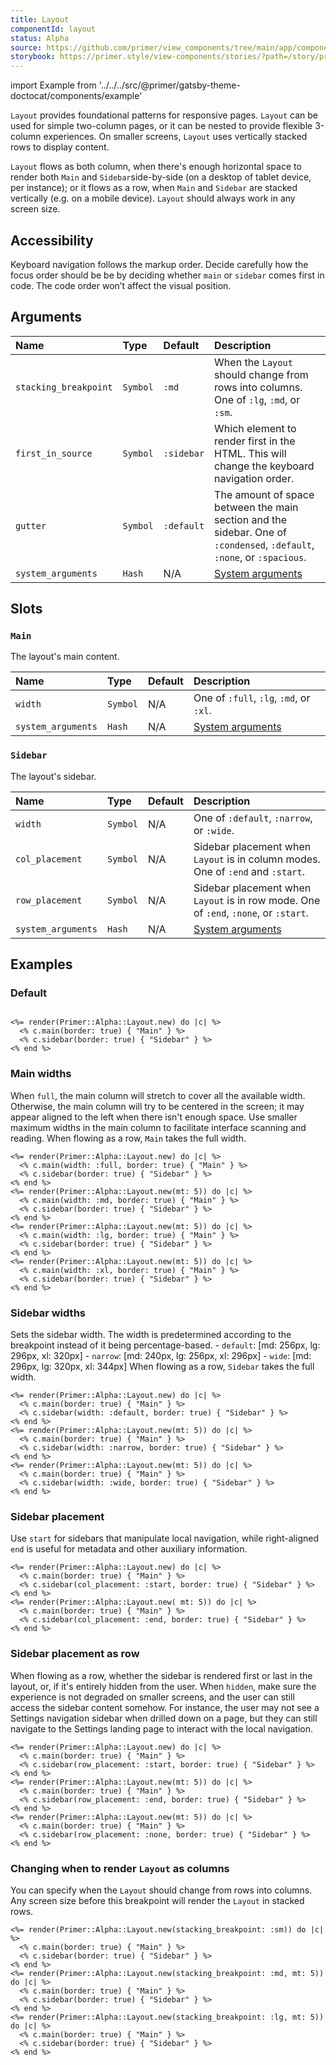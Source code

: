 ```yaml
---
title: Layout
componentId: layout
status: Alpha
source: https://github.com/primer/view_components/tree/main/app/components/primer/alpha/layout.rb
storybook: https://primer.style/view-components/stories/?path=/story/primer-alpha-layout
---
```


import Example from '../../../src/@primer/gatsby-theme-doctocat/components/example'

<!-- Warning: AUTO-GENERATED file, do not edit. Add code comments to your Ruby instead <3 -->

`Layout` provides foundational patterns for responsive pages.
`Layout` can be used for simple two-column pages, or it can be nested to provide flexible 3-column experiences.
 On smaller screens, `Layout` uses vertically stacked rows to display content.

`Layout` flows as both column, when there's enough horizontal space to render both `Main` and `Sidebar`side-by-side (on a desktop of tablet device, per instance);
or it flows as a row, when `Main` and `Sidebar` are stacked vertically (e.g. on a mobile device).
`Layout` should always work in any screen size.

## Accessibility

Keyboard navigation follows the markup order. Decide carefully how the focus order should be be by deciding whether
`main` or `sidebar` comes first in code. The code order won’t affect the visual position.

## Arguments

| Name | Type | Default | Description |
| :- | :- | :- | :- |
| `stacking_breakpoint` | `Symbol` | `:md` | When the `Layout` should change from rows into columns. One of `:lg`, `:md`, or `:sm`. |
| `first_in_source` | `Symbol` | `:sidebar` | Which element to render first in the HTML. This will change the keyboard navigation order. |
| `gutter` | `Symbol` | `:default` | The amount of space between the main section and the sidebar. One of `:condensed`, `:default`, `:none`, or `:spacious`. |
| `system_arguments` | `Hash` | N/A | [System arguments](/system-arguments) |

## Slots

### `Main`

The layout's main content.

| Name | Type | Default | Description |
| :- | :- | :- | :- |
| `width` | `Symbol` | N/A | One of `:full`, `:lg`, `:md`, or `:xl`. |
| `system_arguments` | `Hash` | N/A | [System arguments](/system-arguments) |

### `Sidebar`

The layout's sidebar.

| Name | Type | Default | Description |
| :- | :- | :- | :- |
| `width` | `Symbol` | N/A | One of `:default`, `:narrow`, or `:wide`. |
| `col_placement` | `Symbol` | N/A | Sidebar placement when `Layout` is in column modes. One of `:end` and `:start`. |
| `row_placement` | `Symbol` | N/A | Sidebar placement when `Layout` is in row mode. One of `:end`, `:none`, or `:start`. |
| `system_arguments` | `Hash` | N/A | [System arguments](/system-arguments) |

## Examples

### Default

<Example src="<div data-view-component='true' class='Layout Layout--flowRow-until-md Layout--sidebarPosition-start Layout--sidebarPosition-flowRow-start'>    <div data-view-component='true' class='Layout-sidebar border'>Sidebar</div>  <div data-view-component='true' class='Layout-main border'>Main</div></div>" />

```erb

<%= render(Primer::Alpha::Layout.new) do |c| %>
  <% c.main(border: true) { "Main" } %>
  <% c.sidebar(border: true) { "Sidebar" } %>
<% end %>
```

### Main widths

When `full`, the main column will stretch to cover all the available width. Otherwise, the main column will try to be centered in the screen; it may appear aligned to the left when there isn't enough space. Use smaller maximum widths in the main column to facilitate interface scanning and reading. When flowing as a row, `Main` takes the full width.

<Example src="<div data-view-component='true' class='Layout Layout--flowRow-until-md Layout--sidebarPosition-start Layout--sidebarPosition-flowRow-start'>    <div data-view-component='true' class='Layout-sidebar border'>Sidebar</div>  <div data-view-component='true' class='Layout-main border'>Main</div></div><div data-view-component='true' class='Layout Layout--flowRow-until-md Layout--sidebarPosition-start Layout--sidebarPosition-flowRow-start mt-5'>    <div data-view-component='true' class='Layout-sidebar border'>Sidebar</div>  <div data-view-component='true' class='Layout-main border'><div data-view-component='true' class='Layout-main-centered-md'><div data-view-component='true' class='container-md'>Main</div></div></div></div><div data-view-component='true' class='Layout Layout--flowRow-until-md Layout--sidebarPosition-start Layout--sidebarPosition-flowRow-start mt-5'>    <div data-view-component='true' class='Layout-sidebar border'>Sidebar</div>  <div data-view-component='true' class='Layout-main border'><div data-view-component='true' class='Layout-main-centered-lg'><div data-view-component='true' class='container-lg'>Main</div></div></div></div><div data-view-component='true' class='Layout Layout--flowRow-until-md Layout--sidebarPosition-start Layout--sidebarPosition-flowRow-start mt-5'>    <div data-view-component='true' class='Layout-sidebar border'>Sidebar</div>  <div data-view-component='true' class='Layout-main border'><div data-view-component='true' class='Layout-main-centered-xl'><div data-view-component='true' class='container-xl'>Main</div></div></div></div>" />

```erb
<%= render(Primer::Alpha::Layout.new) do |c| %>
  <% c.main(width: :full, border: true) { "Main" } %>
  <% c.sidebar(border: true) { "Sidebar" } %>
<% end %>
<%= render(Primer::Alpha::Layout.new(mt: 5)) do |c| %>
  <% c.main(width: :md, border: true) { "Main" } %>
  <% c.sidebar(border: true) { "Sidebar" } %>
<% end %>
<%= render(Primer::Alpha::Layout.new(mt: 5)) do |c| %>
  <% c.main(width: :lg, border: true) { "Main" } %>
  <% c.sidebar(border: true) { "Sidebar" } %>
<% end %>
<%= render(Primer::Alpha::Layout.new(mt: 5)) do |c| %>
  <% c.main(width: :xl, border: true) { "Main" } %>
  <% c.sidebar(border: true) { "Sidebar" } %>
<% end %>
```

### Sidebar widths

Sets the sidebar width. The width is predetermined according to the breakpoint instead of it being percentage-based. - `default`: [md: 256px, lg: 296px, xl: 320px] - `narrow`: [md: 240px, lg: 256px, xl: 296px] - `wide`: [md: 296px, lg: 320px, xl: 344px] When flowing as a row, `Sidebar` takes the full width.

<Example src="<div data-view-component='true' class='Layout Layout--flowRow-until-md Layout--sidebarPosition-start Layout--sidebarPosition-flowRow-start'>    <div data-view-component='true' class='Layout-sidebar border'>Sidebar</div>  <div data-view-component='true' class='Layout-main border'>Main</div></div><div data-view-component='true' class='Layout Layout--flowRow-until-md Layout--sidebarPosition-start Layout--sidebarPosition-flowRow-start Layout--sidebar-narrow mt-5'>    <div data-view-component='true' class='Layout-sidebar border'>Sidebar</div>  <div data-view-component='true' class='Layout-main border'>Main</div></div><div data-view-component='true' class='Layout Layout--flowRow-until-md Layout--sidebarPosition-start Layout--sidebarPosition-flowRow-start Layout--sidebar-wide mt-5'>    <div data-view-component='true' class='Layout-sidebar border'>Sidebar</div>  <div data-view-component='true' class='Layout-main border'>Main</div></div>" />

```erb
<%= render(Primer::Alpha::Layout.new) do |c| %>
  <% c.main(border: true) { "Main" } %>
  <% c.sidebar(width: :default, border: true) { "Sidebar" } %>
<% end %>
<%= render(Primer::Alpha::Layout.new(mt: 5)) do |c| %>
  <% c.main(border: true) { "Main" } %>
  <% c.sidebar(width: :narrow, border: true) { "Sidebar" } %>
<% end %>
<%= render(Primer::Alpha::Layout.new(mt: 5)) do |c| %>
  <% c.main(border: true) { "Main" } %>
  <% c.sidebar(width: :wide, border: true) { "Sidebar" } %>
<% end %>
```

### Sidebar placement

Use `start` for sidebars that manipulate local navigation, while right-aligned `end` is useful for metadata and other auxiliary information.

<Example src="<div data-view-component='true' class='Layout Layout--flowRow-until-md Layout--sidebarPosition-start Layout--sidebarPosition-flowRow-start'>    <div data-view-component='true' class='Layout-sidebar border'>Sidebar</div>  <div data-view-component='true' class='Layout-main border'>Main</div></div><div data-view-component='true' class='Layout Layout--flowRow-until-md Layout--sidebarPosition-end Layout--sidebarPosition-flowRow-start mt-5'>    <div data-view-component='true' class='Layout-sidebar border'>Sidebar</div>  <div data-view-component='true' class='Layout-main border'>Main</div></div>" />

```erb
<%= render(Primer::Alpha::Layout.new) do |c| %>
  <% c.main(border: true) { "Main" } %>
  <% c.sidebar(col_placement: :start, border: true) { "Sidebar" } %>
<% end %>
<%= render(Primer::Alpha::Layout.new( mt: 5)) do |c| %>
  <% c.main(border: true) { "Main" } %>
  <% c.sidebar(col_placement: :end, border: true) { "Sidebar" } %>
<% end %>
```

### Sidebar placement as row

When flowing as a row, whether the sidebar is rendered first or last in the layout, or, if it's entirely hidden from the user. When `hidden`, make sure the experience is not degraded on smaller screens, and the user can still access the sidebar content somehow. For instance, the user may not see a Settings navigation sidebar when drilled down on a page, but they can still navigate to the Settings landing page to interact with the local navigation.

<Example src="<div data-view-component='true' class='Layout Layout--flowRow-until-md Layout--sidebarPosition-start Layout--sidebarPosition-flowRow-start'>    <div data-view-component='true' class='Layout-sidebar border'>Sidebar</div>  <div data-view-component='true' class='Layout-main border'>Main</div></div><div data-view-component='true' class='Layout Layout--flowRow-until-md Layout--sidebarPosition-start Layout--sidebarPosition-flowRow-end mt-5'>    <div data-view-component='true' class='Layout-sidebar border'>Sidebar</div>  <div data-view-component='true' class='Layout-main border'>Main</div></div><div data-view-component='true' class='Layout Layout--flowRow-until-md Layout--sidebarPosition-start Layout--sidebarPosition-flowRow-none mt-5'>    <div data-view-component='true' class='Layout-sidebar border'>Sidebar</div>  <div data-view-component='true' class='Layout-main border'>Main</div></div>" />

```erb
<%= render(Primer::Alpha::Layout.new) do |c| %>
  <% c.main(border: true) { "Main" } %>
  <% c.sidebar(row_placement: :start, border: true) { "Sidebar" } %>
<% end %>
<%= render(Primer::Alpha::Layout.new(mt: 5)) do |c| %>
  <% c.main(border: true) { "Main" } %>
  <% c.sidebar(row_placement: :end, border: true) { "Sidebar" } %>
<% end %>
<%= render(Primer::Alpha::Layout.new(mt: 5)) do |c| %>
  <% c.main(border: true) { "Main" } %>
  <% c.sidebar(row_placement: :none, border: true) { "Sidebar" } %>
<% end %>
```

### Changing when to render `Layout` as columns

You can specify when the `Layout` should change from rows into columns. Any screen size before this breakpoint will render the `Layout` in stacked rows.

<Example src="<div data-view-component='true' class='Layout Layout--sidebarPosition-start Layout--sidebarPosition-flowRow-start'>    <div data-view-component='true' class='Layout-sidebar border'>Sidebar</div>  <div data-view-component='true' class='Layout-main border'>Main</div></div><div data-view-component='true' class='Layout Layout--flowRow-until-md Layout--sidebarPosition-start Layout--sidebarPosition-flowRow-start mt-5'>    <div data-view-component='true' class='Layout-sidebar border'>Sidebar</div>  <div data-view-component='true' class='Layout-main border'>Main</div></div><div data-view-component='true' class='Layout Layout--flowRow-until-lg Layout--sidebarPosition-start Layout--sidebarPosition-flowRow-start mt-5'>    <div data-view-component='true' class='Layout-sidebar border'>Sidebar</div>  <div data-view-component='true' class='Layout-main border'>Main</div></div>" />

```erb
<%= render(Primer::Alpha::Layout.new(stacking_breakpoint: :sm)) do |c| %>
  <% c.main(border: true) { "Main" } %>
  <% c.sidebar(border: true) { "Sidebar" } %>
<% end %>
<%= render(Primer::Alpha::Layout.new(stacking_breakpoint: :md, mt: 5)) do |c| %>
  <% c.main(border: true) { "Main" } %>
  <% c.sidebar(border: true) { "Sidebar" } %>
<% end %>
<%= render(Primer::Alpha::Layout.new(stacking_breakpoint: :lg, mt: 5)) do |c| %>
  <% c.main(border: true) { "Main" } %>
  <% c.sidebar(border: true) { "Sidebar" } %>
<% end %>
```
